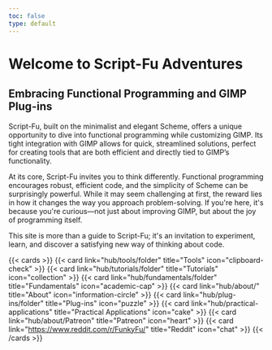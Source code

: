 ```yaml
---
toc: false
type: default
---
```


# Welcome to Script-Fu Adventures

## Embracing Functional Programming and GIMP Plug-ins

Script-Fu, built on the minimalist and elegant Scheme, offers a unique opportunity to dive into functional programming while customizing GIMP. Its tight integration with GIMP allows for quick, streamlined solutions, perfect for creating tools that are both efficient and directly tied to GIMP’s functionality.

At its core, Script-Fu invites you to think differently. Functional programming encourages robust, efficient code, and the simplicity of Scheme can be surprisingly powerful. While it may seem challenging at first, the reward lies in how it changes the way you approach problem-solving. If you're here, it's because you're curious—not just about improving GIMP, but about the joy of programming itself.

This site is more than a guide to Script-Fu; it's an invitation to experiment, learn, and discover a satisfying new way of thinking about code.

{{< cards >}}
  {{< card link="hub/tools/folder" title="Tools" icon="clipboard-check" >}}
  {{< card link="hub/tutorials/folder" title="Tutorials" icon="collection" >}}
  {{< card link="hub/fundamentals/folder" title="Fundamentals" icon="academic-cap" >}}
  {{< card link="hub/about/" title="About" icon="information-circle" >}}
  {{< card link="hub/plug-ins/folder" title="Plug-ins" icon="puzzle" >}}
  {{< card link="hub/practical-applications" title="Practical Applications" icon="cake" >}}
  {{< card link="hub/about/Patreon" title="Patreon" icon="heart" >}}
  {{< card link="https://www.reddit.com/r/FunkyFu/" title="Reddit" icon="chat" >}}
{{< /cards >}}
